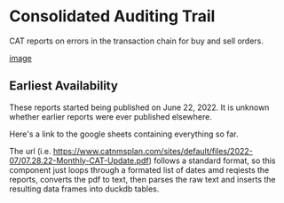 # Consolidated Auditing Trail

CAT reports on errors in the transaction chain for buy and sell orders.

[image]('./graph.png')

## Earliest Availability
These reports started being published on June 22, 2022. It is unknown whether earlier reports were ever published elsewhere.

Here's a link to the google sheets containing everything so far.


The url (i.e. https://www.catnmsplan.com/sites/default/files/2022-07/07.28.22-Monthly-CAT-Update.pdf) follows a standard format, so this component just loops through a formated list of dates amd reqiests the reports, converts the pdf to text, then parses the raw text and inserts the resulting data frames into duckdb tables.


